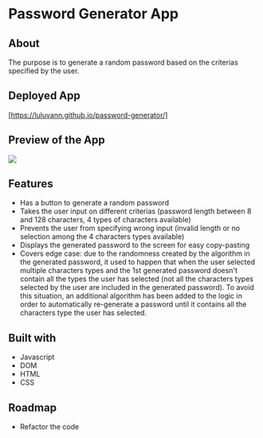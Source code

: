 # Password Generator App

## About
The purpose is to generate a random password based on the criterias specified by the user.

## Deployed App
[https://luluvann.github.io/password-generator/]

## Preview of the App
![](./password-generator-preview.gif)

## Features
- Has a button to generate a random password
- Takes the user input on different criterias (password length between 8 and 128 characters, 4 types of characters available)
- Prevents the user from specifying wrong input (invalid length or no selection among the 4 characters types available)
- Displays the generated password to the screen for easy copy-pasting
- Covers edge case: due to the randomness created by the algorithm in the generated password, it used to happen that when the user selected multiple characters types and the 1st generated password doesn't contain all the types the user has selected (not all the characters types selected by the user are included in the generated password). To avoid this situation, an additional algorithm has been added to the logic in order to automatically re-generate a password until it contains all the characters type the user has selected.

## Built with
- Javascript 
- DOM
- HTML
- CSS

## Roadmap
- Refactor the code